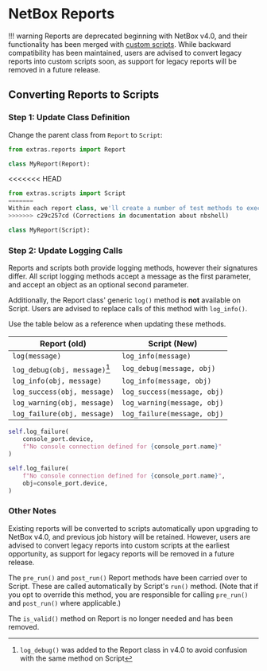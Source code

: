 # NetBox Reports

!!! warning
    Reports are deprecated beginning with NetBox v4.0, and their functionality has been merged with [custom scripts](./custom-scripts.md). While backward compatibility has been maintained, users are advised to convert legacy reports into custom scripts soon, as support for legacy reports will be removed in a future release.

## Converting Reports to Scripts

### Step 1: Update Class Definition

Change the parent class from `Report` to `Script`:

```python title="Old code"
from extras.reports import Report

class MyReport(Report):
```

<<<<<<< HEAD
```python title="New code"
from extras.scripts import Script
=======
Within each report class, we'll create a number of test methods to execute our report's logic. The name of each method must begin with `test_` and the method must accept no arguments.
>>>>>>> c29c257cd (Corrections in documentation about nbshell)

class MyReport(Script):
```

### Step 2: Update Logging Calls

Reports and scripts both provide logging methods, however their signatures differ. All script logging methods accept a message as the first parameter, and accept an object as an optional second parameter.

Additionally, the Report class' generic `log()` method is **not** available on Script. Users are advised to replace calls of this method with `log_info()`.

Use the table below as a reference when updating these methods.

| Report (old)                  | Script (New)                |
|-------------------------------|-----------------------------|
| `log(message)`                | `log_info(message)`         |
| `log_debug(obj, message)`[^1] | `log_debug(message, obj)`   |
| `log_info(obj, message)`      | `log_info(message, obj)`    |
| `log_success(obj, message)`   | `log_success(message, obj)` |
| `log_warning(obj, message)`   | `log_warning(message, obj)` |
| `log_failure(obj, message)`   | `log_failure(message, obj)` |

[^1]: `log_debug()` was added to the Report class in v4.0 to avoid confusion with the same method on Script

```python title="Old code"
self.log_failure(
    console_port.device,
    f"No console connection defined for {console_port.name}"
)
```

```python title="New code"
self.log_failure(
    f"No console connection defined for {console_port.name}",
    obj=console_port.device,
)
```

### Other Notes

Existing reports will be converted to scripts automatically upon upgrading to NetBox v4.0, and previous job history will be retained. However, users are advised to convert legacy reports into custom scripts at the earliest opportunity, as support for legacy reports will be removed in a future release.

The `pre_run()` and `post_run()` Report methods have been carried over to Script. These are called automatically by Script's `run()` method. (Note that if you opt to override this method, you are responsible for calling `pre_run()` and `post_run()` where applicable.)

The `is_valid()` method on Report is no longer needed and has been removed.
